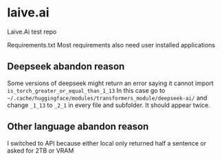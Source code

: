 # laive.ai
Laive.Ai test repo

Requirements.txt
Most requirements also need user installed applications

## Deepseek abandon reason
Some versions of deepseek might return an error saying it cannot import `is_torch_greater_or_equal_than_1_13`
In this case go to `~/.cache/huggingface/modules/transformers_module/deepseek-ai/` and change `_1_13` to `_2_1` in every file and subfolder. It should appear twice.

## Other language abandon reason
I switched to API because either local only returned half a sentence or asked for 2TB or VRAM
